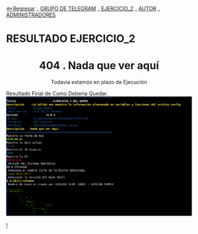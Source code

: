 [<==Regresar](../README.md) _ [GRUPO DE TELEGRAM](https://t.me/shell_cli_bash_scripting) _ [EJERCICIO_2](2_EJERCICIO.md) _ [AUTOR](../about.md) _ [ADMINISTRADORES](../administradores.md)

#   RESULTADO EJERCICIO_2

<html><CENTER><H1>
	404 . Nada que ver aquí
	<Br>
	</H1>
	Todavia estamós en plazo de Ejecución</CENTER></html>

Resultado Final de Como Deberia Quedar.
![](2_RESULTADO.png)

[!](nover.jpg "NADA QUE VER, ESTOS NO SON LOS RESULTADOS QUE BUSCAIS")